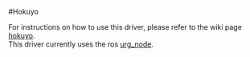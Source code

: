 #Hokuyo

For instructions on how to use this driver, please refer to the wiki page 
[hokuyo](https://github.com/gareth-cross/Galt/wiki/hokuyo).  
This driver currently uses the ros [urg_node](http://wiki.ros.org/urg_node).

